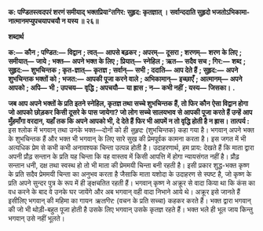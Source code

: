 **क: पण्डितस्त्वदपरं शरणं समीयाद्** **भक्तप्रिया²तगिर: सुहृद: कृतज्ञात् ।** **सर्वान्ददाति सुहृदो भजतोऽभिकामा-** **नात्मानमप्युपचयापचयौ न यस्य ॥ २६॥** 

**शब्दार्थ** 

**क:—** **कौन** **; पण्डित:—** **विद्वान** **; त्वत्—** **आपसे बढ़कर** **; अपरम्—** **दूसरा** **; शरणम्—** **शरण के लिए** **; समीयात्—** **जाये** **; भक्त—** **अपने भक्त के लिए** **; प्रियात्—** **स्नेहिल** **; ऋत—** **सदैव सच** **; गिर:—** **शब्द** **; सुहृद:—** **शुभचिन्तक** **; कृत-ज्ञात्—** **कृतज्ञ** **; सर्वान्—** **सभी** **; ददाति—** **आप देते हैं** **; सुहृद:—** **अपने शुभचिन्तक भक्तों को** **; भजत:—** **आपकी पूजा करने वाले** **; अभिकामान्—** **इच्छाएँ** **;** **आत्मानम्—** **अपने आपको** **; अपि—** **भी** **; उपचय—** **वृद्धि** **; अपचयौ—** **या ह्रास** **; न—** **कभी नहीं** **; यस्य—** **जिसका।** **.** 

**जब आप अपने भक्तों के प्रति इतने स्नेहिल, कृतज्ञ तथा सच्चे शुभचिन्तक हैं, तो फिर कौन** **ऐसा विद्वान होगा जो आपको छोड़कर किसी दूसरे के पास जायेगा? जो लोग सच्चे सालयभाव** **से आपकी पूजा करते हैं उन्हें आप मुँहमाँगा वरदान, यहाँ तक कि अपने आपको भी, दे देते हैं** **फिर भी आपमें न तो वृद्धि होती है न ह्रास।** **तात्पर्य :** इस श्लोक में भगवान् तथा उनके भक्त—दोनों को ही *सुहृद:* (शुभचिन्तक) कहा गया है। भगवान् अपने भक्त के शुभचिन्तक हैं और भक्त भी भगवान् के लिए सारे सुख की प्रेमपूर्वक कामना करता है। इस जगत में भी अत्यधिक प्रेम से कभी कभी अनावश्यक चिन्ता उत्पन्न होती है। उदाहरणार्थ, हम प्राय: देखते हैं कि माता द्वारा अपनी प्रौढ़ सन्तान के प्रति यह चिन्ता कि वह वास्तव में किसी आपत्ति में होगा न्यायसंगत नहीं है। प्रौढ़ सन्तान धनी, दक्ष तथा स्वस्थ हो तो भी माता की प्रेममयी चिन्ता बनी रहती है। इसी प्रकार शुद्ध-भक्त कृष्ण के प्रति सदैव प्रेममयी चिन्ता का अनुभव करता है जैसाकि माता यशोदा के उदाहरण से स्पष्ट है, जो कृष्ण के प्रति अपने सुन्दर पुत्र के रूप में ही ङ्क्षचतित रहती हैं। भगवान् कृष्ण ने अक्रूर से वादा किया था कि कंस का वध करने के बाद वे उनके घर जायेंगे और अब भगवान् वही वादा निभाने आये थे। अक्रूर इसे जानते हैं इसीलिए भगवान् की महिमा का गायन *ऋतगिर:* (वचन के प्रति सच्चा) कहकर करते हैं। भक्त द्वारा भगवान् की जो भी थोड़ी-बहुत पूजा होती है उसके लिए भगवान् उसके कृतज्ञ रहते हैं। भक्त भले ही भूल जाय किन्तु भगवान् उसे नहीं भूलते।  